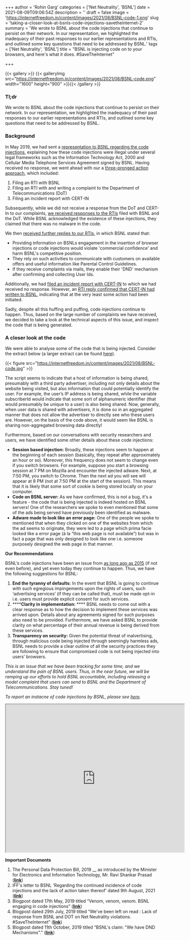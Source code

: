 +++
author = 'Rohin Garg'
categories = ['Net Neutrality', 'BSNL']
date = 2021-08-09T09:06:54Z
description = ''
draft = false
image = 'https://internetfreedom.in/content/images/2021/08/BSNL-code-1.png'
slug = 'taking-a-closer-look-at-bsnls-code-injections-savetheinternet-2'
summary = 'We wrote to BSNL about the code injections that continue to persist on their network. In our representation, we highlighted the inadequacy of their past responses to our earlier representations and RTIs, and outlined some key questions that need to be addressed by BSNL.'
tags = ['Net Neutrality', 'BSNL']
title = "BSNL is injecting code on to your browsers, and here's what it does. #SaveTheInternet"

+++


{{< gallery >}}
{{< galleryImg  src="https://internetfreedom.in/content/images/2021/08/BSNL-code.png" width="1600" height="900" >}}{{< /gallery >}}

>>>> <form><script src="https://checkout.razorpay.com/v1/payment-button.js" data-payment_button_id="pl_HLkgeWGQLMuddp" async> </script> </form>

### **Tl;dr**

We wrote to BSNL about the code injections that continue to persist on their network. In our representation, we highlighted the inadequacy of their past responses to our earlier representations and RTIs, and outlined some key questions that need to be addressed by BSNL.

### **Background**

In May 2019, we had sent a [representation to BSNL regarding the code injections](https://internetfreedom.in/venom-venom-venom-bsnl-engaging-in-code-injections/), explaining how these code injections were illegal under several legal frameworks such as the Information Technology Act, 2000 and Cellular Media Telephone Services Agreement signed by BSNL. Having received no response, we went ahead with our a [three-pronged action approach](https://internetfreedom.in/weve-been-left-on-read/), which included:

1. Filing an RTI with BSNL
2. Filing an RTI with and writing a complaint to the Department of Telecommunications (DoT)
3. Filing an incident report with CERT-IN

Subsequently, while we did not receive a response from the DoT and CERT-In to our complaints, [we received responses to the RTIs](https://internetfreedom.in/bsnls-code-of-misconduct/) filed with BSNL and the DoT. While BSNL acknowledged the existence of these injections, they claimed that there was no malware in the code.

We then [received further replies to our RTIs,](https://internetfreedom.in/bsnls-claim-we-have-dnd-mechanisms/) in which BSNL stated that:

* Providing  information on BSNLs engagement in the insertion of browser injections or code injections would violate 'commercial confidence' and harm BSNL's competitive position.
* They rely on such activities to communicate with customers on available offers and useful information like Parental Control Guidelines.
* If they receive complaints via mails, they enable their 'DND' mechanism after confirming and collecting User Ids.

Additionally, we had [filed an incident report with CERT-IN](https://drive.google.com/file/d/11FXCBEPN7c8orj5O6B8uMHDQUak3k7Tp/view) to which we had received no response. However, an [RTI reply confirmed that CERT-IN had written to BSNL](https://drive.google.com/file/d/1OCt_kdH60f3qCqEEiJI3JtxDTjly7D1Q/view), indicating that at the very least some action had been initiated.

Sadly, despite all this huffing and puffing, code injections continue to happen. Thus, based on the large number of complaints we have received, we decided to take a look at the technical aspects of this issue, and inspect the code that is being generated.

### A closer look at the code

We were able to analyse some of the code that is being injected. Consider the extract below (a larger extract can be found [here](https://drive.google.com/file/d/10JmPSJvmsYaubHVtrwUiC0ytDicRHBjk/view?usp=sharing)).

{{< figure src="https://internetfreedom.in/content/images/2021/08/BSNL-code.jpg" >}}

The script seems to indicate that a host of information is being shared, presumably with a third party advertiser, including not only details about the website being visited, but also information that could potentially identify the user. For example, the user’s IP address is being shared, while the variable subscriberId would indicate that some sort of alphanumeric identifier (that would presumably be unique to a user) is also being shared. Now, generally, when user data is shared with advertisers, it is done so in an aggregated manner that does not allow the advertiser to directly see who these users are. However, on the basis of the code above, it would seem like BSNL is sharing non-aggregated browsing data directly!

Furthermore, based on our conversations with security researchers and users, we have identified some other details about these code injections:

* **Session based injection:** Broadly, these injections seem to happen at the beginning of each session (basically, they repeat after approximately an hour or so). Moreover, this frequency does not seem to change even if you switch browsers. For example, suppose you start a browsing session at 7 PM on Mozilla and encounter the injected adware. Next, at 7:50 PM, you switch to Chrome. Then the next ad you will see will appear at 8 PM (not at 7:50 PM at the start of the session). This means that it is likely that some sort of cookie is being stored locally on your computer.
* **Code on BSNL server:** As we have confirmed, this is not a bug, it's a feature - the code that is being injected is indeed hosted on BSNL servers! One of the researchers we spoke to even mentioned that some of the ads being served have previously been identified as malware.
* **Adware made to look like an error page:** One of the people we spoke to mentioned that when they clicked on one of the websites from which the ad seems to originate, they were led to a page which prima facie looked like a error page (à la “this web page is not available”) but was in fact a page that was only designed to look like one i.e. someone purposely designed the web page in that manner.

**Our Recommendations**

BSNL’s code injections have been an issue from [as long ago as 2015](https://broadbandforum.co/threads/bsnl-is-inserting-ads-in-websites-sending-their-users-to-malware-sites-through-malware-code-injection.169151/) (if not even before), and yet even today they continue to happen. Thus, we have the following suggestions for BSNL:

1. **End the tyranny of defaults:** In the event that BSNL is going to continue with such egregious impingements upon the rights of users, such ‘advertising services’ (if they can be called that), must be made opt-in i.e. users must provide explicit consent for such services.
2. ******Clarity in implementation:** **** BSNL needs to come out with a clear response as to how the decision to implement these services was arrived upon. Details about any agreements signed for such purposes also need to be provided. Furthermore, we have asked BSNL to provide clarity on what percentage of their annual revenue is being derived from these services.
3. ****Transparency on security:**** Given the potential threat of malvertising, through malicious code being injected through seemingly harmless ads, BSNL needs to provide a clear outline of all the security practices they are following to ensure that compromised code is not being injected into users’ browsers.

_This is an issue that we have been tracking for some time, and we understand the pain of BSNL users. Thus, in the near future, we will be ramping up our efforts to hold BSNL accountable, including  releasing a model complaint that users can send to BSNL and the Department of Telecommunications. Stay tuned!_

_To report an instacne of code injections by BSNL, please see [here](https://blocksurvey.io/survey/1PfQfn62JSDjjyK4nuHoY5t21wKeuocLLm/a9e25aa3-758d-457f-b8b4-24dcb07b2c23)._

<iframe src="https://drive.google.com/file/d/1EEPtnskbcurIobdO0f25BDeFhKtY281U/preview" width="580" height="480"></iframe>

**Important Documents**

1. The Personal Data Protection Bill, 2019 __ as introduced by the Minister for Electronics and Information Technology, Mr. Ravi Shankar Prasad ([**link**](http://164.100.47.4/BillsTexts/LSBillTexts/Asintroduced/373_2019_LS_Eng.pdf))
2. IFF's letter to BSNL  'Regarding the continued incidence of code injections and the lack of action taken thereof' dated 9th August, 2021 (**[link](https://drive.google.com/file/d/1KE1V-rukbvodT3wlgNT1bLxKsc5py5QZ/view)**)
3. Blogpost dated 17th May, 2019 titled “Venom, venom, venom. BSNL engaging in code injections” (**[link](https://internetfreedom.in/venom-venom-venom-bsnl-engaging-in-code-injections/)**)
4. Blogpost dated 29th July, 2019 titled “We've been left on read : Lack of response from BSNL and DOT on Net Neutrality violations. #SaveTheInternet” (**[link](https://internetfreedom.in/weve-been-left-on-read/)**)
5. Blogpost dated 11th October, 2019 titled “BSNL's claim: "We have DND Mechanisms".” (**[link](https://internetfreedom.in/bsnls-claim-we-have-dnd-mechanisms/)**)

> > > <form><script src="https://cdn.razorpay.com/static/widget/subscription-button.js" data-subscription_button_id="pl_HLk5qU1K35hmPH" data-button_theme="brand-color" async> </script> </form>











